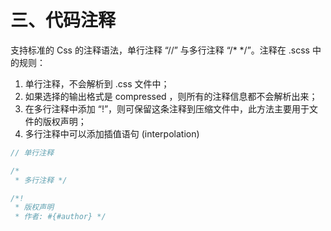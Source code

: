 # 三、代码注释
支持标准的 Css 的注释语法，单行注释 “//” 与多行注释 “/* */”。注释在 .scss 中的规则：


1. 单行注释，不会解析到 .css 文件中；
2. 如果选择的输出格式是 compressed ，则所有的注释信息都不会解析出来；
3. 在多行注释中添加 “!”，则可保留这条注释到压缩文件中，此方法主要用于文件的版权声明；
4. 多行注释中可以添加插值语句 (interpolation)


```scss
// 单行注释

/*
 * 多行注释 */

/*!
 * 版权声明
 * 作者: #{#author} */


```